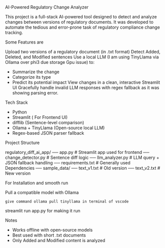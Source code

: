AI-Powered Regulatory Change Analyzer

This project is a full-stack AI-powered tool designed to detect and analyze changes between versions of regulatory documents. It was developed to automate the tedious and error-prone task of regulatory compliance change tracking.


Some Features are 

  Upload two versions of a regulatory document (in .txt format)
  Detect Added, Deleted, and Modified sentences
  Use a local LLM (I am using TinyLlama via Ollama over phi3 due storage Gpu issue) to:
   - Summarize the change
   - Categorize its type
   - Predict its potential impact
  View changes in a clean, interactive Streamlit UI
  Gracefully handle invalid LLM responses with regex fallback as it was showing parsing error.


  Tech Stack

- Python
- Streamlit ( For Frontend UI)
- difflib (Sentence-level comparison)
- Ollama + TinyLlama (Open-source local LLM)
- Regex-based JSON parser fallback

 Project Structure


regulatory_diff_ai_app/
── app.py                  # Streamlit app used for frontend
── change_detector.py     # Sentence diff logic
── llm_analyzer.py        # LLM query + JSON fallback handling
── requirements.txt       # Generally used Dependencies
── sample_data/
    ── text_v1.txt        # Old version
    ── text_v2.txt        # New version


For  Installation and smooth run

 Pull a compatible model with Ollama

    give command ollama pull tinyllama in terminal of vscode 
    
    
 streamlit run app.py for making it run


 Notes

- Works offline with open-source models
- Best used with short .txt documents
- Only Added and Modified content is analyzed

